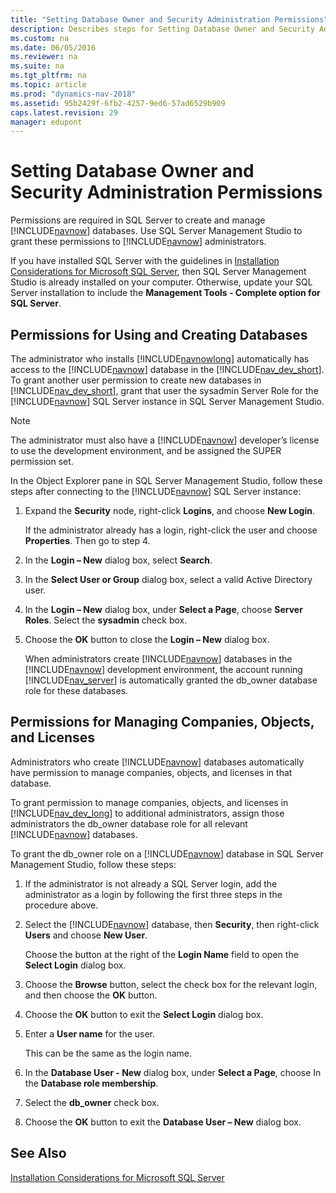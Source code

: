 ```yaml
---
title: "Setting Database Owner and Security Administration Permissions"
description: Describes steps for Setting Database Owner and Security Administration Permissions.
ms.custom: na
ms.date: 06/05/2016
ms.reviewer: na
ms.suite: na
ms.tgt_pltfrm: na
ms.topic: article
ms.prod: "dynamics-nav-2018"
ms.assetid: 95b2429f-6fb2-4257-9ed6-57ad6529b909
caps.latest.revision: 29
manager: edupont
---
```

# Setting Database Owner and Security Administration Permissions
Permissions are required in SQL Server to create and manage [!INCLUDE[navnow](includes/navnow_md.md)] databases. Use SQL Server Management Studio to grant these permissions to [!INCLUDE[navnow](includes/navnow_md.md)] administrators.  
  
 If you have installed SQL Server with the guidelines in [Installation Considerations for Microsoft SQL Server](Installation-Considerations-for-Microsoft-SQL-Server.md), then SQL Server Management Studio is already installed on your computer. Otherwise, update your SQL Server installation to include the **Management Tools - Complete option for SQL Server**.  
  
## Permissions for Using and Creating Databases  
 The administrator who installs [!INCLUDE[navnowlong](includes/navnowlong_md.md)] automatically has access to the [!INCLUDE[navnow](includes/navnow_md.md)] database in the [!INCLUDE[nav_dev_short](includes/nav_dev_short_md.md)]. To grant another user permission to create new databases in [!INCLUDE[nav_dev_short](includes/nav_dev_short_md.md)], grant that user the sysadmin Server Role for the [!INCLUDE[navnow](includes/navnow_md.md)] SQL Server instance in SQL Server Management Studio.  
  
> [!NOTE]  
>  The administrator must also have a [!INCLUDE[navnow](includes/navnow_md.md)] developer’s license to use the development environment, and be assigned the SUPER permission set.  
  
 In the Object Explorer pane in SQL Server Management Studio, follow these steps after connecting to the [!INCLUDE[navnow](includes/navnow_md.md)] SQL Server instance:  
  
1. Expand the **Security** node, right-click **Logins**, and choose **New Login**.  
  
    If the administrator already has a login, right-click the user and choose **Properties**. Then go to step 4.  
  
2. In the **Login – New** dialog box, select **Search**.  
  
3. In the **Select User or Group** dialog box, select a valid Active Directory user.  
  
4. In the **Login – New** dialog box, under **Select a Page**, choose **Server Roles**. Select the **sysadmin** check box.  
  
5. Choose the **OK** button to close the **Login – New** dialog box.  
  
   When administrators create [!INCLUDE[navnow](includes/navnow_md.md)] databases in the [!INCLUDE[navnow](includes/navnow_md.md)] development environment, the account running [!INCLUDE[nav_server](includes/nav_server_md.md)] is automatically granted the db\_owner database role for these databases.  
  
## Permissions for Managing Companies, Objects, and Licenses  
 Administrators who create [!INCLUDE[navnow](includes/navnow_md.md)] databases automatically have permission to manage companies, objects, and licenses in that database.  
  
 To grant permission to manage companies, objects, and licenses in [!INCLUDE[nav_dev_long](includes/nav_dev_long_md.md)] to additional administrators, assign those administrators the db\_owner database role for all relevant [!INCLUDE[navnow](includes/navnow_md.md)] databases.  
  
 To grant the db_owner role on a [!INCLUDE[navnow](includes/navnow_md.md)] database in SQL Server Management Studio, follow these steps:  
  
1.  If the administrator is not already a SQL Server login, add the administrator as a login by following the first three steps in the procedure above.  
  
2.  Select the [!INCLUDE[navnow](includes/navnow_md.md)] database, then **Security**, then right-click **Users** and choose **New User**.  
  
     Choose the button at the right of the **Login Name** field to open the **Select Login** dialog box.  
  
3.  Choose the **Browse** button, select the check box for the relevant login, and then choose the **OK** button.  
  
4.  Choose the **OK** button to exit the **Select Login** dialog box.  
  
5.  Enter a **User name** for the user.  
  
     This can be the same as the login name.  
  
6.  In the **Database User - New** dialog box, under **Select a Page**, choose In the **Database role membership**.  
  
7.  Select the **db_owner** check box.  
  
8.  Choose the **OK** button to exit the **Database User – New** dialog box.  
  
## See Also  
 [Installation Considerations for Microsoft SQL Server](Installation-Considerations-for-Microsoft-SQL-Server.md)